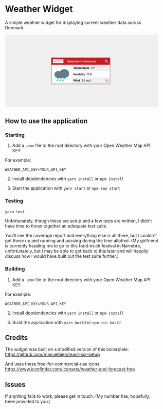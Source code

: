 # Weather Widget

A simple weather widget for displaying current weather data across Denmark.

![Screenshot](readme.png?raw=true 'Screenshot')

## How to use the application

### Starting

1. Add a `.env` file to the root directory with your Open Weather Map API KEY.

For example:

```
WEATHER_API_KEY=YOUR_API_KEY
```

2. Install depdendencies with `yarn install` or `npm install`

3. Start the application with `yarn start` or `npm run start`

### Testing

`yarn test`

Unfortunately, though these are setup and a few tests are written, I didn't have time to throw
together an adequate test suite.

You'll see the coverage report and everything else is all there, but I couldn't get these up and
running and passing during the time allotted. (My girlfriend is currently hassling me to
go to this food-truck festival in Nørrebro, unfortunately, but I may be able to get back to this later and will happily discuss how I would have built out the test suite further.)

### Building

1. Add a `.env` file to the root directory with your Open Weather Map API KEY.

For example:

```
WEATHER_API_KEY=YOUR_API_KEY
```

2. Install depdendencies with `yarn install` or `npm install`

3. Build the application with `yarn build` or `npm run build`

## Credits

The widget was built on a modified version of this boilerplate: https://github.com/manuelbieh/react-ssr-setup

And uses these free-for-commercial-use icons: https://www.iconfinder.com/iconsets/weather-and-forecast-free

## Issues

If anything fails to work, please get in touch. (My number has, hopefully, been provided to you.)
